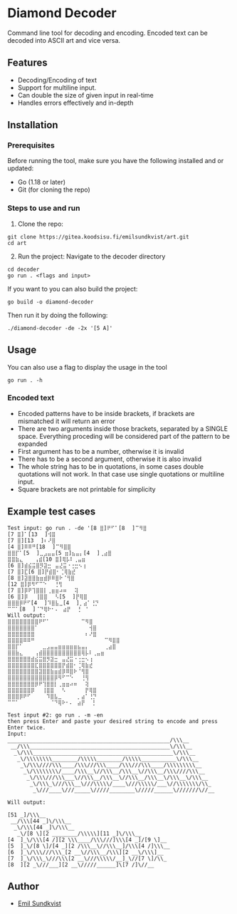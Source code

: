 # Diamond Decoder

Command line tool for decoding and encoding. Encoded text can be decoded into ASCII art and vice versa.

## Features

- Decoding/Encoding of text
- Support for multiline input.
- Can double the size of given input in real-time
- Handles errors effectively and in-depth

## Installation

### Prerequisites

Before running the tool, make sure you have the following installed and or updated:

- Go (1.18 or later)
- Git (for cloning the repo)

### Steps to use and run

1. Clone the repo:
````
git clone https://gitea.koodsisu.fi/emilsundkvist/art.git
cd art
````
2. Run the project: Navigate to the decoder directory
````
cd decoder
go run . <flags and input>
````

If you want to you can also build the project:

````
go build -o diamond-decoder
````

Then run it by doing the following:
````
./diamond-decoder -de -2x '[5 A]'
````

## Usage

You can also use a flag to display the usage in the tool
````
go run . -h
````

### Encoded text
- Encoded patterns have to be inside brackets, if brackets are mismatched it will return an error
- There are two arguments inside those brackets, separated by a SINGLE space. Everything proceding will be considered part of the pattern to be expanded
- First argument has to be a number, otherwise it is invalid
- There has to be a second argument, otherwise it is also invalid
- The whole string has to be in quotations, in some cases double quotations will not work.
In that case use single quotations or multiline input.
- Square brackets are not printable for simplicity

## Example test cases
````
Test input: go run . -de '[8 ⣿]⠟⠋⠁[8 ⠀]⠉⠻⣿
[7 ⣿]⠁[13 ⠀]⢺⣿
[7 ⣿][13 ⠀]⠆⠜⣿
[4 ⣿]⠿⠿⠛[18 ⠀]⠉⠻⣿⣿
⣿⣿⡏⠁[5 ⠀]⣀⣠⣤⣤[5 ⣶]⣦⣤⡄[4 ⠀]⢀⣴⣿
⣿⣿⣷⣄⠀⠀⠀⢠⣾[10 ⣿]⢿⡧⠇⢀⣤⣶
[6 ⣿]⣾⣮⣭⣿⡻⣽⣒⠀⣤⣜⣭⠐⢐⣒⠢⢰
[7 ⣿]⣏[6 ⣿]⡟⣾⣿⠂⢈⢿⣷⣞
[8 ⣿]⣽⣿⣿⣷⣶⣾⡿⠿⣿⠗⠈⢻⣿
[12 ⣿]⡿⠻⠋⠉⠑⠀⠀⢘⢻
[7 ⣿]⡿⠟⢹⣿⣿⡇⢀⣶⣶⠴⠶⠀⠀⢽
[6 ⣿]⡿⠀⠀⢸⣿⣿⠀⠀⠣[5 ⠀]⡟⢿⣿
⣿⣿⣿⡿⠟⠋[4 ⠀]⠹⣿⣧⣀[4 ⠀]⡀⣴⠁⢘⡙
⠉⠉⠁[8 ⠀]⠈⠙⢿⠗⠂⠄⠀⣴⡟⠀⠀⡃ '
Will output: 
⣿⣿⣿⣿⣿⣿⣿⣿⠟⠋⠁⠀⠀⠀⠀⠀⠀⠀⠀⠉⠻⣿
⣿⣿⣿⣿⣿⣿⣿⠁⠀⠀⠀⠀⠀⠀⠀⠀⠀⠀⠀⠀⠀⢺⣿
⣿⣿⣿⣿⣿⣿⣿⠀⠀⠀⠀⠀⠀⠀⠀⠀⠀⠀⠀⠀⠆⠜⣿
⣿⣿⣿⣿⠿⠿⠛⠀⠀⠀⠀⠀⠀⠀⠀⠀⠀⠀⠀⠀⠀⠀⠀⠀⠀⠉⠻⣿⣿
⣿⣿⡏⠁⠀⠀⠀⠀⠀⣀⣠⣤⣤⣶⣶⣶⣶⣶⣦⣤⡄⠀⠀⠀⠀⢀⣴⣿
⣿⣿⣷⣄⠀⠀⠀⢠⣾⣿⣿⣿⣿⣿⣿⣿⣿⣿⣿⢿⡧⠇⢀⣤⣶
⣿⣿⣿⣿⣿⣿⣾⣮⣭⣿⡻⣽⣒⠀⣤⣜⣭⠐⢐⣒⠢⢰
⣿⣿⣿⣿⣿⣿⣿⣏⣿⣿⣿⣿⣿⣿⡟⣾⣿⠂⢈⢿⣷⣞
⣿⣿⣿⣿⣿⣿⣿⣿⣽⣿⣿⣷⣶⣾⡿⠿⣿⠗⠈⢻⣿
⣿⣿⣿⣿⣿⣿⣿⣿⣿⣿⣿⣿⡿⠻⠋⠉⠑⠀⠀⢘⢻
⣿⣿⣿⣿⣿⣿⣿⡿⠟⢹⣿⣿⡇⢀⣶⣶⠴⠶⠀⠀⢽
⣿⣿⣿⣿⣿⣿⡿⠀⠀⢸⣿⣿⠀⠀⠣⠀⠀⠀⠀⠀⡟⢿⣿
⣿⣿⣿⡿⠟⠋⠀⠀⠀⠀⠹⣿⣧⣀⠀⠀⠀⠀⡀⣴⠁⢘⡙
⠉⠉⠁⠀⠀⠀⠀⠀⠀⠀⠀⠈⠙⢿⠗⠂⠄⠀⣴⡟⠀⠀⡃
````

````
Test input #2: go run . -m -en
then press Enter and paste your desired string to encode and press Enter twice.
Input:
___________________________________________________/\\\__
 __/\\\____________________________________________\/\\\__
  _\/\\\____________________________________________\/\\\__
   _\/\\\\\\\\________/\\\\\________/\\\\\___________\/\\\__
    _\/\\\////\\\____/\\\///\\\____/\\\///\\\____/\\\\\\\\\__
     _\/\\\\\\\\/____/\\\__\//\\\__/\\\__\//\\\__/\\\////\\\__
      _\/\\\///\\\___\//\\\__/\\\__\//\\\__/\\\__\/\\\__\/\\\__
       _\/\\\_\///\\\__\///\\\\\/____\///\\\\\/___\//\\\\\\\/\\_
        _\///____\///_____\/////________\/////______\///////\//__

Will output:

[51 _]/\\\__
 __/\\\[44 _]\/\\\__
  _\/\\\[44 _]\/\\\__
   _\/[8 \][2 ________/\\\\\][11 _]\/\\\__
[4  ]_\/\\\[4 /][2 \\\____/\\\///]\\\[4 _]/[9 \]__
[5  ]_\/[8 \]/[4 _][2 /\\\__\//\\\__]/\\\[4 /]\\\__
[6  ]_\/\\\///\\\_[2 __\//\\\__/\\\][2 __\/\\\]__
[7  ]_\/\\\_\///\\\[2 __\///\\\\\/__]_\//[7 \]/\\_
[8  ][2 _\///___][2 __\/////______]\[7 /]\//__
````

## Author

- [Emil Sundkvist](https://gitea.koodsisu.fi/emilsundkvist)
